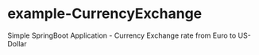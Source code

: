 # example-CurrencyExchange
Simple SpringBoot Application - Currency Exchange rate from Euro to US-Dollar
